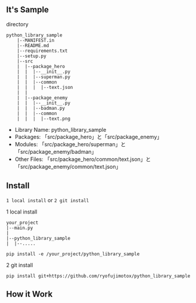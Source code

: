 ## It's Sample

directory

```
python_library_sample
    |--MANIFEST.in
    |--README.md
    |--requirements.txt
    |--setup.py
    |--src
    |  |--package_hero
    |  |  |--__init__.py
    |  |  |--superman.py
    |  |  |--common
    |  |  |  |--text.json
    |  |
    |  |--package_enemy
    |  |  |--__init__.py
    |  |  |--badman.py
    |  |  |--common
    |  |  |  |--text.png
```

- Library Name: python_library_sample
- Packages: 「src/package_hero」と「src/package_enemy」
- Modules: 「src/package_hero/superman」と「src/package_enemy/badman」
- Other Files: 「src/package_hero/common/text.json」と「src/package_enemy/common/text.json」


## Install

`1 local install` or `2 git install`


1 local install

```
your_project
|--main.py
|
|--python_library_sample
|  |--.....
```

```
pip install -e /your_project/python_library_sample
```


2 git install


```
pip install git+https://github.com/ryofujimotox/python_library_sample
```


## How it Work



``` python

```





